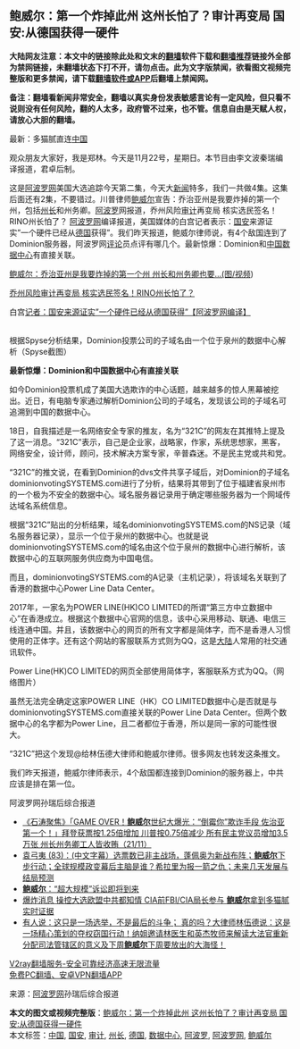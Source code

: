  <h2>鲍威尔：第一个炸掉此州 这州长怕了？审计再变局 国安:从德国获得一硬件</h2> <p class="notice"><b>大陆网友注意：本文中的链接除此处和文末的<a href="https://github.com/bannedbook/fanqiang" >翻墙</a>软件下载和<a href="https://github.com/killgcd/justmysocks/blob/master/README.md">翻墙推荐</a>链接外全部为禁网链接，未翻墙状态下打不开，请勿点击。此为文字版禁闻，欲看图文视频完整版和更多禁闻，请下载<a href="https://github.com/bannedbook/fanqiang">翻墙软件或APP</a>后翻墙上禁闻网。</p><p>备注：翻墙看新闻非常安全，翻墙以真实身份发表敏感言论有一定风险，但只看不说则没有任何风险，翻的人太多，政府管不过来，也不管。信息自由是天赋人权，请放心大胆的翻墙。</b></p>  <div class="entry"> <p id="summary">最新：多猫腻直连<span class='wp_keywordlink_affiliate'><a href="https://www.bannedbook.org/" title="中国" target="_blank">中国</a></span></p> <p>观众朋友大家好，我是郑林。今天是11月22号，星期日。本节目由李文波秦瑞编译报道，君卓后制。</p> <p>这是<span class='wp_keywordlink_affiliate'><a href="https://www.aboluowang.com/" title="阿波罗网" target="_blank">阿波罗网</a></span>美国大选追踪今天第二集，今天大<span class='wp_keywordlink_affiliate'><a href="https://www.bannedbook.org/" title="新闻">新闻</a></span>特多，我们一共做4集。这集后面还有2集，不要错过。川普律师<a href="https://www.bannedbook.org/bnews/tag/%e9%b2%8d%e5%a8%81%e5%b0%94/" class="st_tag internal_tag" rel="tag" title="标签 鲍威尔 下的日志">鲍威尔</a>宣告：乔治亚州是我要炸掉的第一个州，包括<a href="https://www.bannedbook.org/bnews/tag/%E5%B7%9E%E9%95%BF/" class="st_tag internal_tag" rel="tag" title="标签 州长 下的日志">州长</a>和州务卿。<a href="https://www.bannedbook.org/bnews/tag/%E9%98%BF%E6%B3%A2%E7%BD%97/" class="st_tag internal_tag" rel="tag" title="标签 阿波罗 下的日志">阿波罗</a>网报道，乔州风险<a href="https://www.bannedbook.org/bnews/tag/%E5%AE%A1%E8%AE%A1/" class="st_tag internal_tag" rel="tag" title="标签 审计 下的日志">审计</a>再变局 核实选民签名！RINO州长怕了？ <a href="https://www.bannedbook.org/bnews/tag/%e9%98%bf%e6%b3%a2%e7%bd%97%e7%bd%91/" class="st_tag internal_tag" rel="tag" title="标签 阿波罗网 下的日志">阿波罗网</a>编译报道，美国媒体的白宫记者表示：<a href="https://www.bannedbook.org/bnews/tag/%E5%9B%BD%E5%AE%89/" class="st_tag internal_tag" rel="tag" title="标签 国安 下的日志">国安</a>来源证实&#8221;一个硬件已经从<a href="https://www.bannedbook.org/bnews/tag/%e5%be%b7%e5%9b%bd/" class="st_tag internal_tag" rel="tag" title="标签 德国 下的日志">德国</a>获得&#8221;。我们昨天报道，鲍威尔律师说，有4个敌国连到了Dominion服务器，阿波罗网<span class='wp_keywordlink_affiliate'><a href="https://www.bannedbook.org/bnews/comments/" title="新闻评论" target="_blank">评论</a></span>员点评有哪几个。最新惊爆：Dominion和<a href="https://www.bannedbook.org/bnews/tag/%E4%B8%AD%E5%9B%BD/" class="st_tag internal_tag" rel="tag" title="标签 中国 下的日志">中国</a><a href="https://www.bannedbook.org/bnews/tag/%E6%95%B0%E6%8D%AE%E4%B8%AD%E5%BF%83/" class="st_tag internal_tag" rel="tag" title="标签 数据中心 下的日志">数据中心</a>有直接关联。</p> <p><a href="https://www.aboluowang.com/2020/1122/1526004.html" target="_blank">鲍威尔：乔治亚州是我要炸掉的第一个州 州长和州务卿也要&#8230;(图/视频</a>)</p> <p><a href="https://www.aboluowang.com/2020/1122/1525737.html" target="_blank">乔州风险审计再变局 核实选民签名！RINO州长怕了？</a></p>  <p>白宫<a href="https://www.aboluowang.com/2020/1122/1526001.html" target="_blank">记者：国安来源证实&#8221;一个硬件已经从德国获得&#8221;【阿波罗网编译】</a></p> <p><br />根据Spyse分析结果，Dominion投票公司的子域名由一个位于泉州的数据中心解析（Spyse截图）</p> <p><strong>最新惊爆：Dominion和中国数据中心有直接关联</strong></p> <p>如今Dominion投票机成了美国大选欺诈的中心话题，越来越多的惊人黑幕被挖出。近日，有电脑专家通过解析Dominion公司的子域名，发现该公司的子域名可追溯到中国的数据中心。</p> <p>18日，自我描述是一名网络安全专家的推友，名为“321C”的网友在其推特上提及了这一消息。“321C”表示，自己是企业家，战略家，作家，系统思想家，黑客，网络安全，设计师，顾问，技术解决方案专家，辛普森迷。不是民主党或共和党。</p>  <p>“321C”的推文说，在看到Dominion的dvs文件共享子域后，对Dominion的子域名dominionvotingSYSTEMS.com进行了分析，结果将其带到了位于福建省泉州市的一个极为不安全的数据中心。域名服务器记录用于确定哪些服务器为一个网域传达域名系统信息。</p> <p>根据“321C”贴出的分析结果，域名dominionvotingSYSTEMS.com的NS记录（域名服务器记录），显示一个位于泉州的数据中心。也就是说dominionvotingSYSTEMS.com的域名由这个位于泉州的数据中心进行解析，该数据中心的互联网服务供应商为中国电信。</p> <p>而且，dominionvotingSYSTEMS.com的A记录（主机记录），将该域名关联到了香港的数据中心Power Line Data Center。</p> <p>2017年，一家名为POWER LINE(HK)CO LIMITED的所谓“第三方中立数据中心”在香港成立。根据这个数据中心官网的信息，该中心采用移动、联通、电信三线连通中国。并且，该数据中心的网页的所有文字都是简体字，而不是香港人习惯使用的正体字。还有这个网站的客服联系方式则为QQ，这是<span class='wp_keywordlink_affiliate'><a href="https://www.bannedbook.org/" title="大陆" target="_blank">大陆</a></span>人常用的社交通讯软件。</p> <p>Power Line(HK)CO LIMITED的网页全部使用简体字，客服联系方式为QQ。（网络图片）</p>  <p>虽然无法完全确定这家POWER LINE（HK）CO LIMITED数据中心是否就是与dominionvotingSYSTEMS.com直接关联的Power Line Data Center。但两个数据中心的名字都为Power Line，且二者都位于香港，所以是同一家的可能性很大。</p> <p>“321C”把这个发现@给林伍德大律师和鲍威尔律师。很多网友也转发这条推文。</p> <p>我们昨天报道，鲍威尔律师表示，4个敌国都连接到Dominion的服务器上，中共应该是排在第一位。</p> <p>阿波罗网孙瑞后综合报道</p> <ul class='op-related-articles' title='相关阅读'> <li><a href='https://www.bannedbook.org/bnews/bannedvideo/20201123/1435358.html' target='_blank'>《石涛聚焦》「GAME OVER！<b>鲍威尔</b>世纪大爆光：“倒霉你”欺诈手段 佐治亚第一个！」拜登获票按1.25倍增加 川普按0.75倍减少 所有民主党议员增加3.5万张 州长州务卿工人皆收贿（21/11）</a></li> <li><a href='https://www.bannedbook.org/bnews/bannedvideo/20201123/1435335.html' target='_blank'>袁弓夷 (83)：(中文字幕）选票数已非主战场，蓬佩奥为新战布阵；<b>鲍威尔</b>下步行动；全球规模政变幕后主脑是谁？希拉里为报一箭之仇；未来几天发展与结局预测</a></li> <li><a href='https://www.bannedbook.org/bnews/cbnews/20201123/1435317.html' target='_blank'><b>鲍威尔</b>：“超大规模”诉讼即将到来</a></li> <li><a href='https://www.bannedbook.org/bnews/topimagenews/20201122/1435305.html' target='_blank'>爆炸消息 操控大选欧盟中共都知情 CIA前FBI/CIA局长参与 <b>鲍威尔</b>拿到多猫腻实时证据</a></li> <li><a href='https://www.bannedbook.org/bnews/bannedvideo/20201122/1435177.html' target='_blank'>有人说：这只是一场选举，不是最后的斗争； 真的吗？大律师林伍德说：这是一场精心策划的夺权窃国行动！纳姐邀请林医生和英杰牧师来解读大法官重新分配司法管辖区的意义及下周<b>鲍威尔</b>下周要放出的大海怪！</a></li> </ul> <p class="texttj"> <a href="https://www.bannedbook.org/forum23/topic22702.html" target="_blank">V2ray翻墙服务-安全可靠经济高速无限流量</a><br/> <a href="https://github.com/bannedbook/fanqiang/wiki/%E7%A6%81%E9%97%BB%E7%BD%91%E5%AE%89%E5%8D%93%E7%BF%BB%E5%A2%99%E6%96%B0%E9%97%BBAPP" target="_blank">免费PC翻墙、安卓VPN翻墙APP</a></p><p> 来源：<a href="https://www.aboluowang.com/2020/1123/1526101.html" target="_blank">阿波罗网</a>孙瑞后综合报道 </p> <a name='sharetosocial'></a>       <div><b>本文的图文或视频完整版</b>：<a href='https://www.bannedbook.org/bnews/cbnews/20201123/1435363.html'>鲍威尔：第一个炸掉此州 这州长怕了？审计再变局 国安:从德国获得一硬件</a></div>  </div><!--END ENTRY--> <div class="postfooter"> <div>本文标签：<a href="https://www.bannedbook.org/bnews/tag/%E4%B8%AD%E5%9B%BD/" rel="tag">中国</a>, <a href="https://www.bannedbook.org/bnews/tag/%E5%9B%BD%E5%AE%89/" rel="tag">国安</a>, <a href="https://www.bannedbook.org/bnews/tag/%E5%AE%A1%E8%AE%A1/" rel="tag">审计</a>, <a href="https://www.bannedbook.org/bnews/tag/%E5%B7%9E%E9%95%BF/" rel="tag">州长</a>, <a href="https://www.bannedbook.org/bnews/tag/%e5%be%b7%e5%9b%bd/" rel="tag">德国</a>, <a href="https://www.bannedbook.org/bnews/tag/%E6%95%B0%E6%8D%AE%E4%B8%AD%E5%BF%83/" rel="tag">数据中心</a>, <a href="https://www.bannedbook.org/bnews/tag/%E9%98%BF%E6%B3%A2%E7%BD%97/" rel="tag">阿波罗</a>, <a href="https://www.bannedbook.org/bnews/tag/%e9%98%bf%e6%b3%a2%e7%bd%97%e7%bd%91/" rel="tag">阿波罗网</a>, <a href="https://www.bannedbook.org/bnews/tag/%e9%b2%8d%e5%a8%81%e5%b0%94/" rel="tag">鲍威尔</a></div>  </div><!--END POSTFOOTER--> 